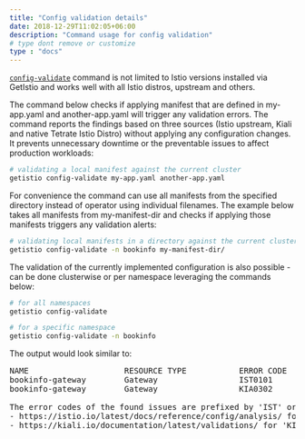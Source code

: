 ```yaml
---
title: "Config validation details"
date: 2018-12-29T11:02:05+06:00
description: "Command usage for config validation"
# type dont remove or customize
type : "docs"
---
```



[`config-validate`](/getistio-cli/reference/getistio_config-validate) command is not limited to Istio versions installed via GetIstio and  works well with all Istio distros, upstream and others.

The command below checks if applying manifest that are defined in my-app.yaml and another-app.yaml will trigger any validation errors. The command reports the findings based on three sources (Istio upstream, Kiali and native Tetrate Istio Distro) without applying any configuration changes. It prevents unnecessary downtime or the preventable issues to affect production workloads:

```sh
# validating a local manifest against the current cluster
getistio config-validate my-app.yaml another-app.yaml
```

For convenience the command can use all manifests from the specified directory instead of operator using individual filenames. The example below takes all manifests from my-manifest-dir and checks if applying those manifests triggers any validation alerts:

```sh
# validating local manifests in a directory against the current cluster in a specific namespace
getistio config-validate -n bookinfo my-manifest-dir/
```

The validation of the currently implemented configuration is also possible - can be done clusterwise or per namespace leveraging the commands below:

```sh
# for all namespaces
getistio config-validate
```

```sh
# for a specific namespace
getistio config-validate -n bookinfo
```

The output would look similar to:
<pre>
NAME                    RESOURCE TYPE           ERROR CODE      SEVERITY        MESSAGE
bookinfo-gateway        Gateway                 IST0101         Error           Referenced selector not found: "app=nonexisting"
bookinfo-gateway        Gateway                 KIA0302         Warning         No matching workload found for gateway selector in this namespace

The error codes of the found issues are prefixed by 'IST' or 'KIA'. For the detailed explanation, please refer to
- https://istio.io/latest/docs/reference/config/analysis/ for 'IST' error codes
- https://kiali.io/documentation/latest/validations/ for 'KIA' error codes
</pre>
